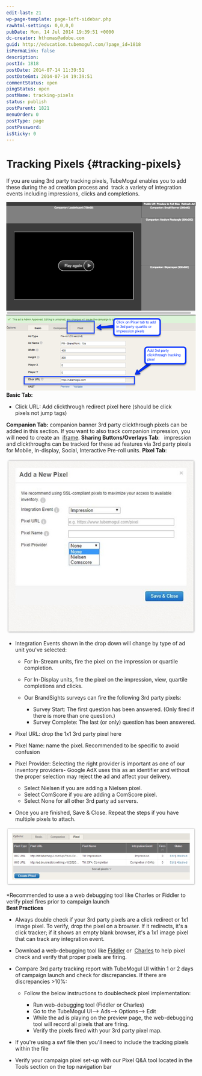 ```yaml
---
edit-last: 21
wp-page-template: page-left-sidebar.php
rawhtml-settings: 0,0,0,0
pubDate: Mon, 14 Jul 2014 19:39:51 +0000
dc-creator: hthomas@adobe.com
guid: http://education.tubemogul.com/?page_id=1818
isPermaLink: false
description: 
postId: 1818
postDate: 2014-07-14 11:39:51
postDateGmt: 2014-07-14 19:39:51
commentStatus: open
pingStatus: open
postName: tracking-pixels
status: publish
postParent: 1821
menuOrder: 0
postType: page
postPassword: 
isSticky: 0
---
```


# Tracking Pixels {#tracking-pixels}

If you are using 3rd party tracking pixels, TubeMogul enables you to add these during the ad creation process and &nbsp;track a variety of integration events including impressions, clicks and completions.

[ ![Ad Configurator](assets/ad-configurator.png)](assets/ad-configurator.png)
**Basic Tab:**

* Click URL: Add clickthrough redirect pixel here (should be click pixels&nbsp;not&nbsp;jump tags)

**Companion Tab:** companion banner 3rd party clickthrough pixels can be added in this section. If you want to also track companion impression, you will need to create an&nbsp; [iframe](companion-banner.md).
**Sharing Buttons/Overlays Tab**: &nbsp; impression and clickthroughs can be tracked for these ad features via 3rd party pixels for Mobile, In-display, Social, Interactive Pre-roll units.
**Pixel Tab**:

![Pixel2](assets/pixel2.jpeg)

* Integration Events shown in the drop down will change by type of ad unit you've selected:

    * For In-Stream units, fire the pixel on the impression or quartile completion.
    * For In-Display units, fire the pixel on the impression, view, quartile completions and clicks.
    * Our BrandSights surveys can fire the following 3rd party pixels:

        * Survey Start: The first question has been answered. (Only fired if there is more than one question.)
        * Survey Complete: The last (or only) question has been answered.

* Pixel URL: drop the 1x1 3rd party pixel here
* Pixel Name: name the pixel. Recommended to be specific to avoid confusion
* Pixel Provider: Selecting the right provider is important as one of our inventory providers- Google AdX uses this as an identifier and without the proper selection may reject the ad and affect your delivery.

    * Select Nielsen if you are adding a Nielsen pixel.
    * Select ComScore if you are adding a ComScore pixel.
    * Select None for all other 3rd party ad servers.

* Once you are finished, Save & Close. Repeat the steps if you have multiple pixels to attach.

![pixels](assets/pixels.jpeg)

&#42;Recommended to use a a web debugging tool like Charles or Fiddler to verify pixel fires prior to campaign launch   
**Best Practices**

* Always double check if your 3rd party pixels are a click redirect or 1x1 image pixel. To verify, drop the pixel on a browser. If it redirects, it's a click tracker; if it shows an empty blank browser, it's a 1x1 image pixel that can track any integration event.
* Download a web-debugging tool like [Fiddler](http://www.telerik.com/fiddler)&nbsp;or&nbsp; [Charles](http://www.charlesproxy.com/)&nbsp;to help pixel check and verify that proper pixels are firing.

* Compare 3rd party tracking report with TubeMogul UI within 1 or 2 days of campaign launch and check for discrepancies.&nbsp;If there are discrepancies >10%:

    * Follow the below instructions to doublecheck pixel implementation:

        * Run web-debugging tool (Fiddler or Charles)
        * Go to the TubeMogul&nbsp;UI–>&nbsp;Ads–>&nbsp;Options–> Edit
        * While the ad is playing on the preview page, the web-debugging tool will record all pixels that are firing.
        * Verify the pixels fired with your 3rd party pixel map.

* If you're using a swf file then you'll need to include the tracking pixels within the file
* Verify your campaign pixel set-up with our Pixel Q&A tool located in the Tools section on the top navigation bar

